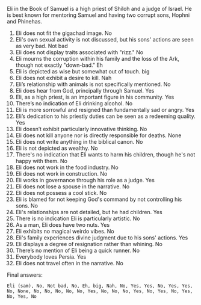 Eli in the Book of Samuel is a high priest of Shiloh and a judge of Israel. He is best known for mentoring Samuel and having two corrupt sons, Hophni and Phinehas.

1. Eli does not fit the gigachad image. No
2. Eli's own sexual activity is not discussed, but his sons' actions are seen as very bad. Not bad
3. Eli does not display traits associated with "rizz." No
4. Eli mourns the corruption within his family and the loss of the Ark, though not exactly "down-bad." Eh
5. Eli is depicted as wise but somewhat out of touch. big
6. Eli does not exhibit a desire to kill. Nah
7. Eli’s relationship with animals is not specifically mentioned. No
8. Eli does hear from God, principally through Samuel. Yes
9. Eli, as a high priest, is an important figure in his community. Yes
10. There’s no indication of Eli drinking alcohol. No
11. Eli is more sorrowful and resigned than fundamentally sad or angry. Yes
12. Eli’s dedication to his priestly duties can be seen as a redeeming quality. Yes
13. Eli doesn’t exhibit particularly innovative thinking. No
14. Eli does not kill anyone nor is directly responsible for deaths. None
15. Eli does not write anything in the biblical canon. No
16. Eli is not depicted as wealthy. No
17. There's no indication that Eli wants to harm his children, though he's not happy with them. No
18. Eli does not work in the food industry. No
19. Eli does not work in construction. No
20. Eli works in governance through his role as a judge. Yes
21. Eli does not lose a spouse in the narrative. No
22. Eli does not possess a cool stick. No
23. Eli is blamed for not keeping God's command by not controlling his sons. No
24. Eli's relationships are not detailed, but he had children. Yes
25. There is no indication Eli is particularly artistic. No
26. As a man, Eli does have two nuts. Yes
27. Eli exhibits no magical weirdo vibes. No
28. Eli's family experiences divine judgment due to his sons' actions. Yes
29. Eli displays a degree of resignation rather than whining. No
30. There’s no mention of Eli being a quick runner. No
31. Everybody loves Persia. Yes
32. Eli does not travel often in the narrative. No

Final answers:

```Eli (sam), No, Not bad, No, Eh, big, Nah, No, Yes, Yes, No, Yes, Yes, No, None, No, No, No, No, No, Yes, No, No, No, Yes, No, Yes, No, Yes, No, Yes, No```